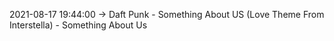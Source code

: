 2021-08-17 19:44:00 -> Daft Punk - Something About US (Love Theme From Interstella) - Something About Us
